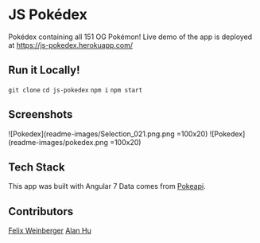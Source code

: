 # JS Pokédex
Pokédex containing all 151 OG Pokémon!
Live demo of the app is deployed at https://js-pokedex.herokuapp.com/

## Run it Locally!
`git clone`
`cd js-pokedex`
`npm i`
`npm start`

## Screenshots
![Pokedex](readme-images/Selection_021.png.png =100x20)
![Pokedex](readme-images/pokedex.png =100x20)

## Tech Stack
This app was built with Angular 7
Data comes from [Pokeapi](http://pokeapi.salestock.net/).

## Contributors
[Felix Weinberger](https://github.com/felixweinberger)
[Alan Hu](https://github.com/ahuounan)
